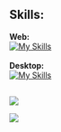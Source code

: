 ## Skills:
<strong>Web:</strong><br/>
[![My Skills](https://skillicons.dev/icons?i=html,css,js,flask,django)](https://skillicons.dev) <br/><br/>
<strong>Desktop:</strong><br/>
[![My Skills](https://skillicons.dev/icons?i=c,cs,go,java)](https://skillicons.dev)

##  
<img align="center" src="https://github-readme-stats.vercel.app/api/top-langs/?username=douglasb78&layout=compact&langs_count=12&theme=graywhite&disable_animations=true&size_weight=0.5&count_weight=0.5"/>

![](https://komarev.com/ghpvc/?username=douglasb78&style=flat-square)
